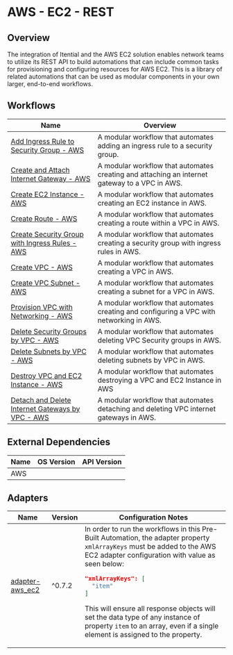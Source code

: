 # AWS - EC2 - REST

## Overview

The integration of Itential and the AWS EC2 solution enables network teams to utilize its REST API to build automations that can include common tasks for provisioning and configuring resources for AWS EC2. This is a library of related automations that can be used as modular components in your own larger, end-to-end workflows.


## Workflows


<table>
  <thead>
    <tr>
      <th>Name</th>
      <th>Overview</th>
    </tr>
  </thead>
  <tbody>
    <tr>
      <td><a href='https://gitlab.com/itentialopensource/pre-built-automations/aws-ec2-rest/-/blob/release/2023.1/documentation/Add Ingress Rule to Security Group - AWS.md' target='_blank'>Add Ingress Rule to Security Group - AWS</a></td>
      <td>A modular workflow that automates adding an ingress rule to a security group.</td>
    </tr>    <tr>
      <td><a href='https://gitlab.com/itentialopensource/pre-built-automations/aws-ec2-rest/-/blob/release/2023.1/documentation/Create and Attach Internet Gateway - AWS.md' target='_blank'>Create and Attach Internet Gateway - AWS</a></td>
      <td>A modular workflow that automates creating and attaching an internet gateway to a VPC in AWS.</td>
    </tr>    <tr>
      <td><a href='https://gitlab.com/itentialopensource/pre-built-automations/aws-ec2-rest/-/blob/release/2023.1/documentation/Create EC2 Instance - AWS.md' target='_blank'>Create EC2 Instance - AWS</a></td>
      <td>A modular workflow that automates creating an EC2 instance in AWS.</td>
    </tr>    <tr>
      <td><a href='https://gitlab.com/itentialopensource/pre-built-automations/aws-ec2-rest/-/blob/release/2023.1/documentation/Create Route - AWS.md' target='_blank'>Create Route - AWS</a></td>
      <td>A modular workflow that automates creating a route within a VPC in AWS.</td>
    </tr>    <tr>
      <td><a href='https://gitlab.com/itentialopensource/pre-built-automations/aws-ec2-rest/-/blob/release/2023.1/documentation/Create Security Group with Ingress Rules - AWS.md' target='_blank'>Create Security Group with Ingress Rules - AWS</a></td>
      <td>A modular workflow that automates creating a security group with ingress rules in AWS.</td>
    </tr>    <tr>
      <td><a href='https://gitlab.com/itentialopensource/pre-built-automations/aws-ec2-rest/-/blob/release/2023.1/documentation/Create VPC - AWS.md' target='_blank'>Create VPC - AWS</a></td>
      <td>A modular workflow that automates creating a VPC in AWS.</td>
    </tr>    <tr>
      <td><a href='https://gitlab.com/itentialopensource/pre-built-automations/aws-ec2-rest/-/blob/release/2023.1/documentation/Create VPC Subnet - AWS.md' target='_blank'>Create VPC Subnet - AWS</a></td>
      <td>A modular workflow that automates creating a subnet for a VPC in AWS.</td>
    </tr>    <tr>
      <td><a href='https://gitlab.com/itentialopensource/pre-built-automations/aws-ec2-rest/-/blob/release/2023.1/documentation/Provision VPC with Networking - AWS.md' target='_blank'>Provision VPC with Networking - AWS</a></td>
      <td>A modular workflow that automates creating and configuring a VPC with networking in AWS.</td>
    </tr>    <tr>
      <td><a href='https://gitlab.com/itentialopensource/pre-built-automations/aws-ec2-rest/-/blob/release/2023.1/documentation/Delete Security Groups by VPC - AWS.md' target='_blank'>Delete Security Groups by VPC - AWS</a></td>
      <td>A modular workflow that automates deleting VPC Security groups in AWS.</td>
    </tr>    <tr>
      <td><a href='https://gitlab.com/itentialopensource/pre-built-automations/aws-ec2-rest/-/blob/release/2023.1/documentation/Delete Subnets by VPC - AWS.md' target='_blank'>Delete Subnets by VPC - AWS</a></td>
      <td>A modular workflow that automates deleting subnets by VPC in AWS.</td>
    </tr>    <tr>
      <td><a href='https://gitlab.com/itentialopensource/pre-built-automations/aws-ec2-rest/-/blob/release/2023.1/documentation/Destroy VPC and EC2 Instance - AWS.md' target='_blank'>Destroy VPC and EC2 Instance - AWS</a></td>
      <td>A modular workflow that automates destroying a VPC and EC2 Instance in AWS</td>
    </tr>    <tr>
      <td><a href='https://gitlab.com/itentialopensource/pre-built-automations/aws-ec2-rest/-/blob/release/2023.1/documentation/Detach and Delete Internet Gateways by VPC - AWS.md' target='_blank'>Detach and Delete Internet Gateways by VPC - AWS</a></td>
      <td>A modular workflow that automates detaching and deleting VPC internet gateways in AWS.</td>
    </tr>
  </tbody>
</table>


## External Dependencies

<table>
  <thead>
    <tr>
      <th>Name</th>
      <th>OS Version</th>
      <th>API Version</th>
    </tr>
  </thead>
  <tbody>
    <tr>
      <td>AWS</td>
      <td></td>
      <td></td>
    </tr>
  </tbody>
</table>

## Adapters

<table>
  <thead>
    <tr>
      <th>Name</th>
      <th>Version</th>
      <th>Configuration Notes</th>
    </tr>
  </thead>
  <tbody>
    <tr>
      <td><a href="https://gitlab.com/itentialopensource/adapters/cloud/adapter-aws_ec2">adapter-aws_ec2</a></td>
      <td>^0.7.2</td>
      <td>In order to run the workflows in this Pre-Built Automation, the adapter property <code>xmlArrayKeys</code> must be added to the AWS EC2 adapter configuration with value as seen below:

```json
"xmlArrayKeys": [
  "item"
]
```

This will ensure all response objects will set the data type of any instance of property <code>item</code> to an array, even if a single element is assigned to the property.</td>
    </tr>
  </tbody>
</table>